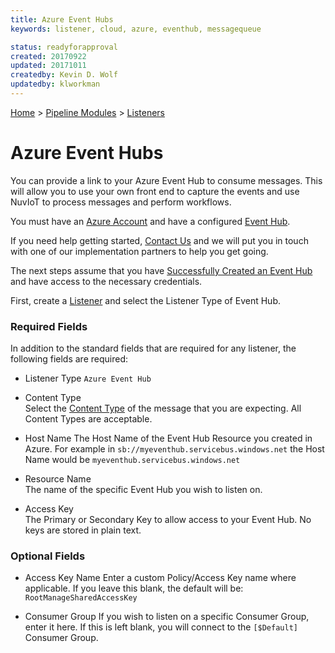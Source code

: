 ```yaml
---
title: Azure Event Hubs
keywords: listener, cloud, azure, eventhub, messagequeue

status: readyforapproval
created: 20170922
updated: 20171011
createdby: Kevin D. Wolf
updatedby: klworkman
---
```

[Home](../../Index.md) > [Pipeline Modules](../Index.md) > [Listeners](../Listener.md)

# Azure Event Hubs

You can provide a link to your Azure Event Hub to consume messages.  This will allow you
to use your own front end to capture the events and use NuvIoT to process messages and perform workflows.

You must have an [Azure Account](https://portal.azure.com) and have a configured [Event Hub](https://docs.microsoft.com/en-us/azure/event-hubs/).

If you need help getting started, [Contact Us](http://support.nuviot.com) and we will put you in touch with one 
of our implementation partners to help you get going.

The next steps assume that you have [Successfully Created an Event Hub](https://docs.microsoft.com/en-us/azure/event-hubs/event-hubs-create) and have access to the necessary credentials.

First, create a [Listener](../Listener.md) and select the Listener Type of Event Hub.

### Required Fields

In addition to the standard fields that are required for any listener, the following fields are required:

* Listener Type 
`Azure Event Hub`

* Content Type  
Select the [Content Type](../../Messaging/ContentTypes.md) of the message that you are expecting.  All Content Types are acceptable.

* Host Name 
The Host Name of the Event Hub Resource you created in Azure.  For example in
```sb://myeventhub.servicebus.windows.net``` the Host Name would be ```myeventhub.servicebus.windows.net```

* Resource Name  
The name of the specific Event Hub you wish to listen on.

* Access Key  
The Primary or Secondary Key to allow access to your Event Hub.  No keys are stored in plain text.

### Optional Fields

* Access Key Name 
Enter a custom Policy/Access Key name where applicable.  If you leave this blank, the default will be: ```RootManageSharedAccessKey``` 

* Consumer Group 
If you wish to listen on a specific Consumer Group, enter it here.  If this is left blank, you will connect to the ```[$Default]``` Consumer Group.
